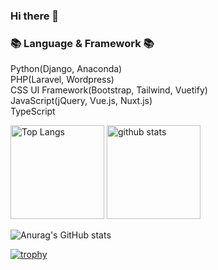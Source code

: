 ### Hi there 👋

### 📚 Language & Framework 📚<br>
Python(Django, Anaconda)<br>
PHP(Laravel, Wordpress)<br>
CSS UI Framework(Bootstrap, Tailwind, Vuetify)<br>
JavaScript(jQuery, Vue.js, Nuxt.js)<br>
TypeScript<br>

<p align="left"> 
  <img alt="Top Langs" height="150px" src="https://github-readme-stats.vercel.app/api/top-langs/?username=takushisato&layout=compact&show_icons=true&theme=onedark&count_private=true" />
  <img alt="github stats" height="150px" src="https://github-readme-stats.vercel.app/api?username=takushisato&theme=onedark&show_icons=ture&count_private=true" />
</p>

![Anurag's GitHub stats](https://github-readme-stats.vercel.app/api?username=takushisato&show_icons=true&theme=transparent&count_private=true)

[![trophy](https://github-profile-trophy.vercel.app/?username=takushisato&theme=onedark&column=8&count_private=true)](https://github.com/ryo-ma/github-profile-trophy)
